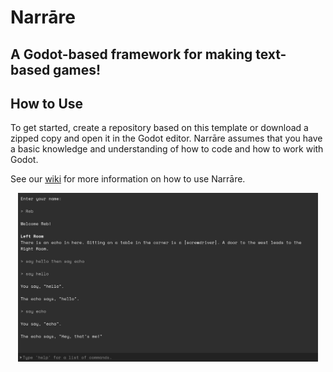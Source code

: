 # Narrāre
## A Godot-based framework for making text-based games!

## How to Use
To get started, create a repository based on this template or download a zipped copy and open it in the Godot editor. Narrāre assumes that you have a basic knowledge and understanding of how to code and how to work with Godot.

See our [wiki](https://github.com/RebUnderwood/Narrare/wiki) for more information on how to use Narrāre.

<p align="center">
  <img src="https://raw.githubusercontent.com/RebUnderwood/Narrare/main/narrare_screenshot.jpg" width="480px" height="270px">
</p>